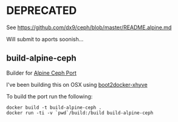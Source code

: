# DEPRECATED

See https://github.com/dx9/ceph/blob/master/README.alpine.md

Will submit to aports soonish...

## build-alpine-ceph
Builder for [Alpine Ceph Port](https://github.com/dx9/ceph)

I've been building this on OSX using [boot2docker-xhyve](https://github.com/ailispaw/boot2docker-xhyve)

To build the port run the following:

```
docker build -t build-alpine-ceph .
docker run -ti -v `pwd`/build:/build build-alpine-ceph
```
